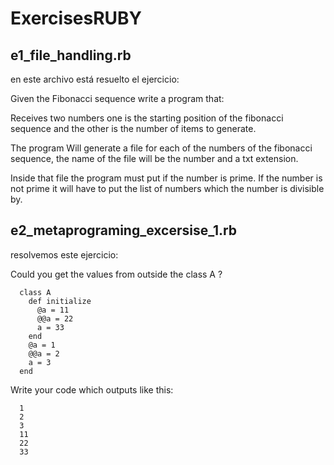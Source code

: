 ExercisesRUBY
=============

## e1_file_handling.rb

en este archivo está resuelto el ejercicio:

Given the Fibonacci sequence write a program that:

Receives two numbers one is the starting position of the fibonacci sequence and the other is the number of items to generate.

The program Will generate a file for each of the numbers of the fibonacci sequence, the name of the file will be the number and a txt extension.

Inside that file the program must put if the number is prime. If the number is not prime it will have to put the list of numbers which the number is divisible by.

## e2_metaprograming_excersise_1.rb

resolvemos este ejercicio:

  Could you get the values from outside the class A ?
```
  class A
    def initialize
      @a = 11
      @@a = 22
      a = 33
    end
    @a = 1
    @@a = 2
    a = 3
  end
```
  Write your code which outputs like this:
```
  1
  2
  3
  11
  22
  33
```
